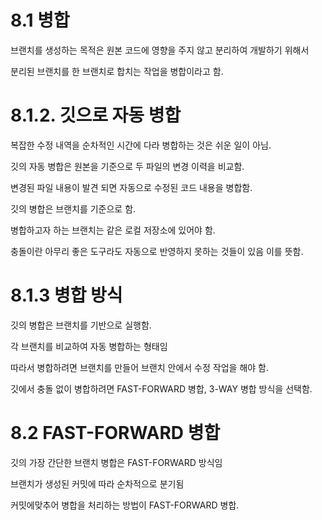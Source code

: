 # 8.1 병합

브랜치를 생성하는 목적은 원본 코드에 영향을 주지 않고 분리하여 개발하기 위해서

분리된 브랜치를 한 브랜치로 합치는 작업을 병합이라고 함.

# 8.1.2. 깃으로 자동 병합

복잡한 수정 내역을 순차적인 시간에 다라 병합하는 것은 쉬운 일이 아님.

깃의 자동 병합은 원본을 기준으로 두 파일의 변경 이력을 비교함.

변경된 파일 내용이 발견 되면 자동으로 수정된 코드 내용을 병합함.

깃의 병합은 브랜치를 기준으로 함.

병합하고자 하는 브랜치는 같은 로컬 저장소에 있어야 함.

충돌이란 아무리 좋은 도구라도 자동으로 반영하지 못하는 것들이 있음 이를 뜻함.

# 8.1.3 병합 방식

깃의 병합은 브랜치를 기반으로 실행함.

각 브랜치를 비교하여 자동 병합하는 형태임

따라서 병합하려면 브랜치를 만들어 브랜치 안에서 수정 작업을 해야 함.

깃에서 충돌 없이 병합하려면 FAST-FORWARD 병합, 3-WAY 병합 방식을 선택함.

# 8.2 FAST-FORWARD 병합

깃의 가장 간단한 브랜치 병합은 FAST-FORWARD 방식임

브랜치가 생성된 커밋에 따라 순차적으로 분기됨

커밋에맞추어 병합을 처리하는 방법이 FAST-FORWARD 병합.

